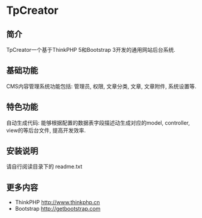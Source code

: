 # TpCreator

## 简介

TpCreator一个基于ThinkPHP 5和Bootstrap 3开发的通用网站后台系统.

## 基础功能

CMS内容管理系统功能包括: 管理员, 权限, 文章分类, 文章, 文章附件, 系统设置等.</p>

## 特色功能

自动生成代码: 能够根据配置的数据表字段描述动生成对应的model, controller, view的等后台文件, 提高开发效率.

## 安装说明

请自行阅读目录下的 readme.txt

## 更多内容
* ThinkPHP  http://www.thinkphp.cn
* Bootstrap http://getbootstrap.com

